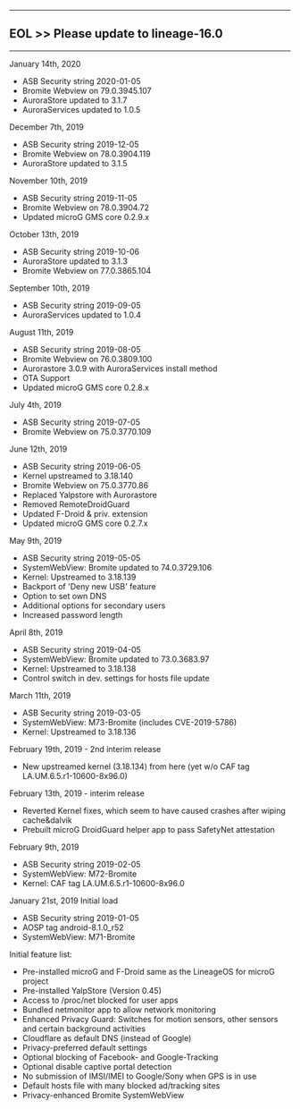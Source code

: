 -------------------------------------
EOL >> Please update to lineage-16.0
-------------------------------------
-------------------------------------


January 14th, 2020

- ASB Security string 2020-01-05
- Bromite Webview on 79.0.3945.107
- AuroraStore updated to 3.1.7
- AuroraServices updated to 1.0.5


December 7th, 2019

- ASB Security string 2019-12-05
- Bromite Webview on 78.0.3904.119
- AuroraStore updated to 3.1.5


November 10th, 2019

- ASB Security string 2019-11-05
- Bromite Webview on 78.0.3904.72
- Updated microG GMS core 0.2.9.x


October 13th, 2019

- ASB Security string 2019-10-06
- AuroraStore updated to 3.1.3
- Bromite Webview on 77.0.3865.104


September 10th, 2019

- ASB Security string 2019-09-05
- AuroraServices updated to 1.0.4


August 11th, 2019

- ASB Security string 2019-08-05
- Bromite Webview on 76.0.3809.100
- Aurorastore 3.0.9 with AuroraServices install method
- OTA Support
- Updated microG GMS core 0.2.8.x


July 4th, 2019

- ASB Security string 2019-07-05
- Bromite Webview on 75.0.3770.109


June 12th, 2019

- ASB Security string 2019-06-05
- Kernel upstreamed to 3.18.140
- Bromite Webview on 75.0.3770.86
- Replaced Yalpstore with Aurorastore
- Removed RemoteDroidGuard
- Updated F-Droid & priv. extension
- Updated microG GMS core 0.2.7.x


May 9th, 2019

- ASB Security string 2019-05-05
- SystemWebView: Bromite updated to 74.0.3729.106
- Kernel: Upstreamed to 3.18.139
- Backport of 'Deny new USB' feature
- Option to set own DNS
- Additional options for secondary users
- Increased password length


April 8th, 2019

- ASB Security string 2019-04-05
- SystemWebView: Bromite updated to 73.0.3683.97
- Kernel: Upstreamed to 3.18.138
- Control switch in dev. settings for hosts file update


March 11th, 2019

- ASB Security string 2019-03-05
- SystemWebView: M73-Bromite (includes CVE-2019-5786)
- Kernel: Upstreamed to 3.18.136


February 19th, 2019 - 2nd interim release

- New upstreamed kernel (3.18.134) from here (yet w/o CAF tag LA.UM.6.5.r1-10600-8x96.0)


February 13th, 2019 - interim release

- Reverted Kernel fixes, which seem to have caused crashes after wiping cache&dalvik
- Prebuilt microG DroidGuard helper app to pass SafetyNet attestation


February 9th, 2019

- ASB Security string 2019-02-05
- SystemWebView: M72-Bromite
- Kernel: CAF tag LA.UM.6.5.r1-10600-8x96.0


January 21st, 2019
Initial load

- ASB Security string 2019-01-05
- AOSP tag android-8.1.0_r52
- SystemWebView: M71-Bromite


Initial feature list:

- Pre-installed microG and F-Droid same as the LineageOS for microG project
- Pre-installed YalpStore (Version 0.45)
- Access to /proc/net blocked for user apps
- Bundled netmonitor app to allow network monitoring
- Enhanced Privacy Guard: Switches for motion sensors, other sensors and certain background activities
- Cloudflare as default DNS (instead of Google)
- Privacy-preferred default settings
- Optional blocking of Facebook- and Google-Tracking
- Optional disable captive portal detection
- No submission of IMSI/IMEI to Google/Sony when GPS is in use
- Default hosts file with many blocked ad/tracking sites
- Privacy-enhanced Bromite SystemWebView

